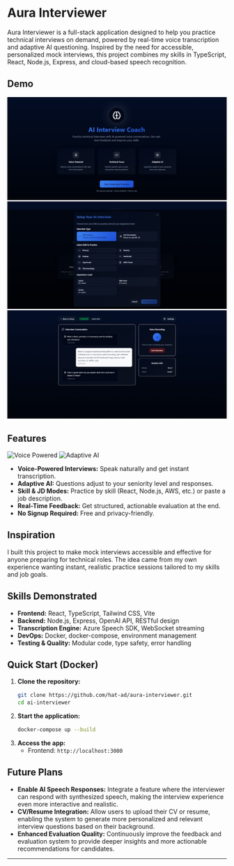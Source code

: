 # Aura Interviewer

Aura Interviewer is a full-stack application designed to help you practice technical interviews on demand, powered by real-time voice transcription and adaptive AI questioning. Inspired by the need for accessible, personalized mock interviews, this project combines my skills in TypeScript, React, Node.js, Express, and cloud-based speech recognition.

## Demo

![AI Interview Coach Demo](./assets/home.jpeg)
![AI Interview Coach Demo](./assets/setup.jpeg)
![AI Interview Coach Demo](./assets/interview.jpeg)

## Features

![Voice Powered](./assets/feature-voice.png)
![Adaptive AI](./assets/feature-adaptive.png)

- **Voice-Powered Interviews:** Speak naturally and get instant transcription.
- **Adaptive AI:** Questions adjust to your seniority level and responses.
- **Skill & JD Modes:** Practice by skill (React, Node.js, AWS, etc.) or paste a job description.
- **Real-Time Feedback:** Get structured, actionable evaluation at the end.
- **No Signup Required:** Free and privacy-friendly.

## Inspiration

I built this project to make mock interviews accessible and effective for anyone preparing for technical roles. The idea came from my own experience wanting instant, realistic practice sessions tailored to my skills and job goals.

## Skills Demonstrated

- **Frontend:** React, TypeScript, Tailwind CSS, Vite
- **Backend:** Node.js, Express, OpenAI API, RESTful design
- **Transcription Engine:** Azure Speech SDK, WebSocket streaming
- **DevOps:** Docker, docker-compose, environment management
- **Testing & Quality:** Modular code, type safety, error handling

## Quick Start (Docker)

1. **Clone the repository:**
   ```sh
   git clone https://github.com/hat-ad/aura-interviewer.git
   cd ai-interviewer
   ```
2. **Start the application:**
   ```sh
   docker-compose up --build
   ```
3. **Access the app:**
   - Frontend: `http://localhost:3000`

## Future Plans

- **Enable AI Speech Responses:** Integrate a feature where the interviewer can respond with synthesized speech, making the interview experience even more interactive and realistic.
- **CV/Resume Integration:** Allow users to upload their CV or resume, enabling the system to generate more personalized and relevant interview questions based on their background.
- **Enhanced Evaluation Quality:** Continuously improve the feedback and evaluation system to provide deeper insights and more actionable recommendations for candidates.

---
